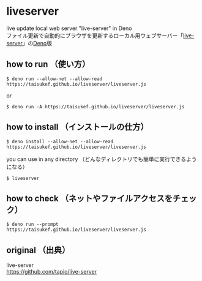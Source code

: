 # liveserver
live update local web server "live-server" in Deno  
ファイル更新で自動的にブラウザを更新するローカル用ウェブサーバー「[live-server](https://github.com/tapio/live-server)」の[Deno](https://deno.land/)版  

## how to run （使い方）
```
$ deno run --allow-net --allow-read https://taisukef.github.io/liveserver/liveserver.js
```
or
```
$ deno run -A https://taisukef.github.io/liveserver/liveserver.js
```

## how to install （インストールの仕方）
```
$ deno install --allow-net --allow-read https://taisukef.github.io/liveserver/liveserver.js
```
you can use in any directory （どんなディレクトリでも簡単に実行できるようになる）
```
$ liveserver
```

## how to check （ネットやファイルアクセスをチェック）
```
$ deno run --prompt https://taisukef.github.io/liveserver/liveserver.js
```

## original （出典）
live-server  
https://github.com/tapio/live-server  
